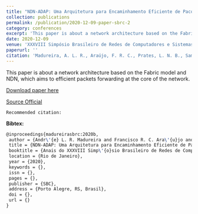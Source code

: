 ```yaml
---
title: "NDN-ADAP: Uma Arquitetura para Encaminhamento Eficiente de Pacotes em Redes de Dados Nomeados"
collection: publications
permalink: /publication/2020-12-09-paper-sbrc-2
category: conferences
excerpt: 'This paper is about a network architecture based on the Fabric model and NDN, which aims to efficient packets forwarding at the core of the network.'
date: 2020-12-09
venue: 'XXXVIII Simpósio Brasileiro de Redes de Computadores e Sistemas Distribuídos (SBRC)'
paperurl: ''
citation: 'Madureira, A. L. R., Araújo, F. R. C., Prates, L. N. B., Sampaio, L. N. (2020). &quot;NDN-ADAP: Uma Arquitetura para Encaminhamento Eficiente de Pacotes em Redes de Dados Nomeados.&quot; <i>In XXXVIII Simpósio Brasileiro de Redes de Computadores e Sistemas Distribuídos (SBRC)</i>. (pp. ). Rio de Janeiro, RJ: SBC.'
---
```

This paper is about a network architecture based on the Fabric model and NDN, which aims to efficient packets forwarding at the core of the network.

[Download paper here](https://renato2012.github.io/files/2020-sbrc-2.pdf)

[Source Official](http://dx.doi.org/)

`Recommended citation:`

**Bibtex:**

```tex
@inproceedings{madureirasbrc:2020b,
 author = {Andr\'{e} L. R. Madureira and Francisco R. C. Ara\'{u}jo and Lucas N. B. Prates and Leobino Sampaio},
 title = {NDN-ADAP: Uma Arquitetura para Encaminhamento Eficiente de Pacotes em Redes de Dados Nomeados},
 booktitle = {Anais do XXXVIII Simp\'{o}sio Brasileiro de Redes de Computadores e Sistemas Distribu\'{i}dos},
 location = {Rio de Janeiro},
 year = {2020},
 keywords = {},
 issn = {},
 pages = {},
 publisher = {SBC},
 address = {Porto Alegre, RS, Brasil},
 doi = {},
 url = {}
}
```
